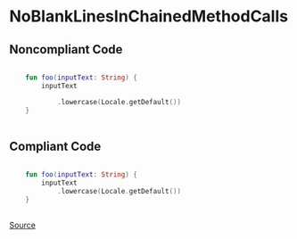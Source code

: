 # NoBlankLinesInChainedMethodCalls



## Noncompliant Code

```kotlin

    fun foo(inputText: String) {
        inputText

            .lowercase(Locale.getDefault())
    }
    
```
## Compliant Code

```kotlin

    fun foo(inputText: String) {
        inputText
            .lowercase(Locale.getDefault())
    }
    
```

[Source](https://detekt.dev/docs/rules/formatting#noblanklinesinchainedmethodcalls)
